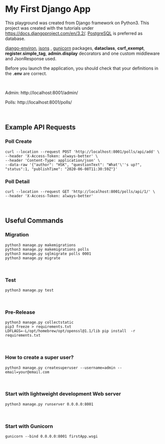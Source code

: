 # My First Django App

This playground was created from Django framework on Python3. This project was created with the tutorials
under https://docs.djangoproject.com/en/3.2/. [PostgreSQL](https://www.postgresql.org/) is preferred as database.

[django-environ](https://django-environ.readthedocs.io/en/latest/), [jsons](https://jsons.readthedocs.io/en/latest/)
, [gunicorn](https://gunicorn.org/) packages, **dataclass**, **csrf_exempt**, **register.simple_tag**, **admin.display**
decorators and one custom middleware and JsonResponse used.

Before you launch the application, you should check that your definitions in the **.env** are correct.

&nbsp;

Admin: http://localhost:8001/admin/

Polls: http://localhost:8001/polls/

&nbsp;
## Example API Requests
### Poll Create
``` 
curl --location --request POST 'http://localhost:8001/polls/api/add' \
--header 'X-Access-Token: always-better' \
--header 'Content-Type: application/json' \
--data-raw '{"author": "HSK", "questionText": "What'\''s up?", "status":1, "publishTime": "2020-06-08T11:30:59Z"}'
```

### Poll Detail
``` 
curl --location --request GET 'http://localhost:8001/polls/api/1/' \
--header 'X-Access-Token: always-better'
```

&nbsp;
## Useful Commands
### Migration
```
python3 manage.py makemigrations
python3 manage.py makemigrations polls
python3 manage.py sqlmigrate polls 0001
python3 manage.py migrate
```

&nbsp;
### Test
```
python3 manage.py test
```

&nbsp;
### Pre-Release
```
python3 manage.py collectstatic
pip3 freeze > requirements.txt
LDFLAGS=-L/opt/homebrew/opt/openssl@1.1/lib pip install  -r requirements.txt
```

&nbsp;
### How to create a super user?
```
python3 manage.py createsuperuser --username=admin --email=your@email.com
```

&nbsp;
### Start with lightweight development Web server
```
python3 manage.py runserver 0.0.0.0:8001
```

&nbsp;
### Start with Gunicorn
```
gunicorn --bind 0.0.0.0:8001 firstApp.wsgi
```
